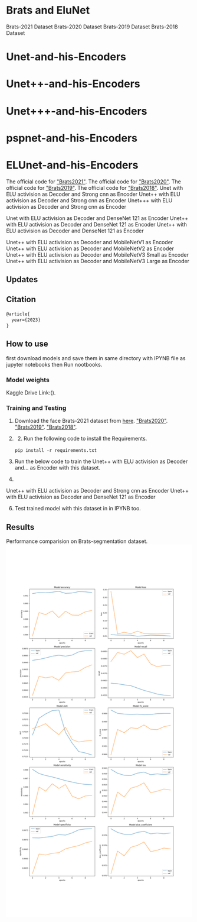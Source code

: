 # Brats and EluNet
Brats-2021 Dataset
Brats-2020 Dataset
Brats-2019 Dataset
Brats-2018 Dataset
# Unet-and-his-Encoders
# Unet++-and-his-Encoders
# Unet+++-and-his-Encoders
# pspnet-and-his-Encoders
# ELUnet-and-his-Encoders
The official code for ["Brats2021"](https://www.kaggle.com/datasets/dschettler8845/brats-2021-task1).
The official code for ["Brats2020"](https://www.kaggle.com/datasets/awsaf49/brats2020-training-data).
The official code for ["Brats2019"](https://www.kaggle.com/datasets/aryashah2k/brain-tumor-segmentation-brats-2019).
The official code for ["Brats2018"](https://www.kaggle.com/datasets/sanglequang/brats2018).
Unet with ELU activision as Decoder and Strong cnn as  Encoder
Unet++ with ELU activision as Decoder and Strong cnn as  Encoder
Unet+++ with ELU activision as Decoder and Strong cnn as  Encoder

Unet with ELU activision as Decoder and DenseNet 121 as  Encoder
Unet++ with ELU activision as Decoder and DenseNet 121 as  Encoder
Unet++ with ELU activision as Decoder and DenseNet 121 as  Encoder

Unet++ with ELU activision as Decoder and MobileNetV1 as  Encoder
Unet++ with ELU activision as Decoder and MobileNetV2 as  Encoder
Unet++ with ELU activision as Decoder and MobileNetV3 Small as  Encoder
Unet++ with ELU activision as Decoder and MobileNetV3 Large as  Encoder


## Updates
## Citation
```
@article{
  year={2023}
}
```
## How to use
first download models and save them in same directory with IPYNB file as jupyter notebooks then Run nootbooks.

### Model weights
Kaggle Drive Link:().

### Training and Testing
1) Download the face Brats-2021 dataset from [here](https://www.kaggle.com/datasets/dschettler8845/brats-2021-task1).
["Brats2020"](https://www.kaggle.com/datasets/awsaf49/brats2020-training-data).
["Brats2019"](https://www.kaggle.com/datasets/aryashah2k/brain-tumor-segmentation-brats-2019).
["Brats2018"](https://www.kaggle.com/datasets/sanglequang/brats2018).

3) 2) Run the following code to install the Requirements.

    `pip install -r requirements.txt`

4) Run the below code to train the Unet++ with ELU activision as Decoder and... as Encoder with this dataset.
5) 
Unet++ with ELU activision as Decoder and Strong cnn as  Encoder
Unet++ with ELU activision as Decoder and DenseNet 121 as  Encoder


6) Test trained model with this dataset in in IPYNB too.

## Results
Performance comparision on Brats-segmentation dataset.
![](https://github.com/mahdiasdzd/Brats2021/blob/main/Model-Results.png)

